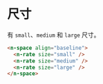 # 尺寸

有 `small`、`medium` 和 `large` 尺寸。

```html
<n-space align="baseline">
  <n-rate size="small" />
  <n-rate size="medium" />
  <n-rate size="large" />
</n-space>
```

